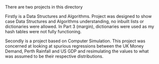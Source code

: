 There are two projects in this directory

Firstly is a Data Structures and Algorithms. 
Project was designed to show case Data Structures and Algorithms understanding, no inbuilt lists or dictionaries were allowed. 
In Part 3 (margin), dictionaries were used as my hash tables were not fully functioning.

Secondly is a project based on Computer Simulation. 
This project was concerned at looking at spurious regressions between the UK Money Demand, Perth Rainfall and US GDP and resimulating the values to what was assumed to be their respective distributions.
